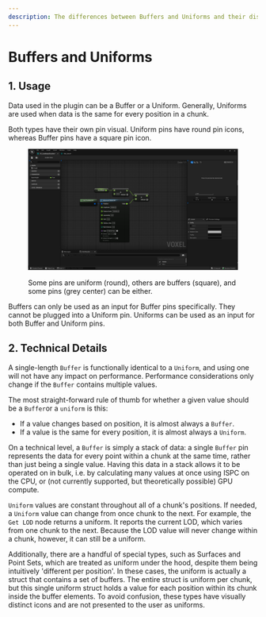 ```yaml
---
description: The differences between Buffers and Uniforms and their distinct usages.
---
```


# Buffers and Uniforms

## 1. Usage

Data used in the plugin can be a Buffer or a Uniform. Generally, Uniforms are used when data is the same for every position in a chunk.&#x20;

Both types have their own pin visual. Uniform pins have round pin icons, whereas Buffer pins have a square pin icon.

<figure><img src="../../.gitbook/assets/image (2).png" alt=""><figcaption><p>Some pins are uniform (round), others are buffers (square), and some pins (grey center) can be either.</p></figcaption></figure>

Buffers can only be used as an input for Buffer pins specifically. They cannot be plugged into a Uniform pin. Uniforms can be used as an input for both Buffer and Uniform pins.&#x20;

## 2. Technical Details

A single-length `Buffer` is functionally identical to a `Uniform`, and using one will not have any impact on performance. Performance considerations only change if the `Buffer` contains multiple values.

The most straight-forward rule of thumb for whether a given value should be a `Buffer`or a `uniform` is this:

* If a value changes based on position, it is almost always a `Buffer`.&#x20;
* If a value is the same for every position, it is almost always a `Uniform`.&#x20;

On a technical level, a `Buffer` is simply a stack of data: a single `Buffer` pin represents the data for every point within a chunk at the same time, rather than just being a single value. Having this data in a stack allows it to be operated on in bulk, i.e. by calculating many values at once using ISPC on the CPU, or (not currently supported, but theoretically possible) GPU compute.&#x20;

`Uniform` values are constant throughout all of a chunk's positions. If needed, a `Uniform` value can change from once chunk to the next. For example, the `Get LOD` node returns a uniform. It reports the current LOD, which varies from one chunk to the next. Because the LOD value will never change within a chunk, however, it can still be a uniform.

Additionally, there are a handful of special types, such as Surfaces and Point Sets, which are treated as uniform under the hood, despite them being intuitively 'different per position'. In these cases, the uniform is actually a struct that contains a set of buffers. The entire struct is uniform per chunk, but this single uniform struct holds a value for each position within its chunk inside the buffer elements. To avoid confusion, these types have visually distinct icons and are not presented to the user as uniforms.
